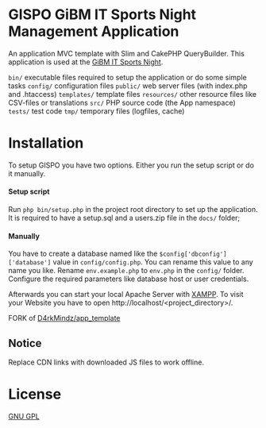 # GISPO GiBM IT Sports Night Management Application
An application MVC template with Slim and CakePHP QueryBuilder.
This application is used at the [GiBM IT Sports Night](http://home.gibmit.ch/).

`bin/` executable files required to setup the application or do some simple tasks
`config/` configuration files
`public/` web server files (with index.php and .htaccess)
`templates/` template files
`resources/` other resource files like CSV-files or translations
`src/` PHP source code (the App namespace)
`tests/` test code
`tmp/` temporary files (logfiles, cache)

# Installation
To setup GISPO you have two options. Either you run the setup script or do it manually.
#### Setup script
Run `php bin/setup.php` in the project root directory to set up the application. It is required to have a setup.sql and 
a users.zip file in the `docs/` folder;

#### Manually
You have to create a database named like the `$config['dbconfig']['database']` value in `config/config.php`. You can rename this value to any name you like.
Rename `env.example.php` to `env.php` in the `config/` folder. Configure the required parameters like database host or user credentials.

Afterwards you can start your local Apache Server with [XAMPP](https://www.apachefriends.org/index.html).
To visit your Website you have to open http://localhost/<project_directory>/.

FORK of [D4rkMindz/app_template](https://github.com/D4rkMindz/app_template)

## Notice
Replace CDN links with downloaded JS files to work offline.

# License
[GNU GPL](LICENSE)